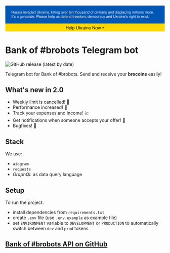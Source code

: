 [![SWUbanner](https://raw.githubusercontent.com/vshymanskyy/StandWithUkraine/main/banner2-direct.svg)](https://github.com/vshymanskyy/StandWithUkraine/blob/main/docs/README.md)

# Bank of #brobots Telegram bot

![GitHub release (latest by date)](https://img.shields.io/github/v/release/andrew4ever/bank-of-brobots-bot?style=flat&logo=github&labelColor=181717&color=F8F8F5)

Telegram bot for Bank of #brobots. Send and receive your **brocoins** easily!

## What's new in 2.0

- Weekly limit is cancelled! 🎉
- Performance increased! 🚀
- Track your expenses and income! 💹
- Get notifications when someone accepts your offer! 🔔
- Bugfixes! 🐛

## Stack

We use:

- `aiogram`
- `requests`
- _GraphQL_ as data query language

## Setup

To run the project:

- install dependencies from `requirements.txt`
- create `.env` file (use `.env.example` as example file)
- set `ENVIRONMENT` variable to `DEVELOPMENT` or `PRODUCTION` to
  automatically switch between `dev` and `prod` tokens

## [Bank of #brobots API on GitHub](https://github.com/andrew4ever/bank-of-brobots-api)
